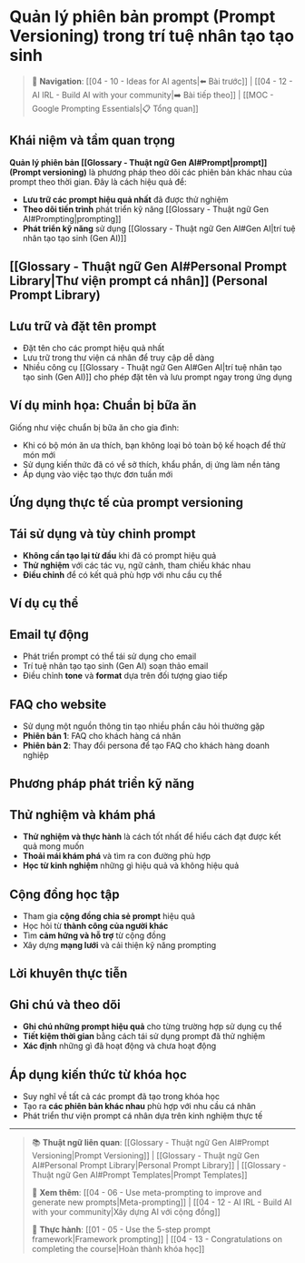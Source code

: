 # Quản lý phiên bản prompt (Prompt Versioning) trong trí tuệ nhân tạo tạo sinh

> 🔗 **Navigation**: [[04 - 10 - Ideas for AI agents|⬅️ Bài trước]] | [[04 - 12 - AI IRL - Build AI with your community|➡️ Bài tiếp theo]] | [[MOC - Google Prompting Essentials|📋 Tổng quan]]

## Khái niệm và tầm quan trọng

**Quản lý phiên bản [[Glossary - Thuật ngữ Gen AI#Prompt|prompt]] (Prompt versioning)** là phương pháp theo dõi các phiên bản khác nhau của prompt theo thời gian. Đây là cách hiệu quả để:

- **Lưu trữ các prompt hiệu quả nhất** đã được thử nghiệm
- **Theo dõi tiến trình** phát triển kỹ năng [[Glossary - Thuật ngữ Gen AI#Prompting|prompting]]
- **Phát triển kỹ năng** sử dụng [[Glossary - Thuật ngữ Gen AI#Gen AI|trí tuệ nhân tạo tạo sinh (Gen AI)]]

## [[Glossary - Thuật ngữ Gen AI#Personal Prompt Library|Thư viện prompt cá nhân]] (Personal Prompt Library)

## Lưu trữ và đặt tên prompt

- Đặt tên cho các prompt hiệu quả nhất
- Lưu trữ trong thư viện cá nhân để truy cập dễ dàng
- Nhiều công cụ [[Glossary - Thuật ngữ Gen AI#Gen AI|trí tuệ nhân tạo tạo sinh (Gen AI)]] cho phép đặt tên và lưu prompt ngay trong ứng dụng

## Ví dụ minh họa: Chuẩn bị bữa ăn

Giống như việc chuẩn bị bữa ăn cho gia đình:

- Khi có bộ món ăn ưa thích, bạn không loại bỏ toàn bộ kế hoạch để thử món mới
- Sử dụng kiến thức đã có về sở thích, khẩu phần, dị ứng làm nền tảng
- Áp dụng vào việc tạo thực đơn tuần mới

## Ứng dụng thực tế của prompt versioning

## Tái sử dụng và tùy chỉnh prompt

- **Không cần tạo lại từ đầu** khi đã có prompt hiệu quả
- **Thử nghiệm** với các tác vụ, ngữ cảnh, tham chiếu khác nhau
- **Điều chỉnh** để có kết quả phù hợp với nhu cầu cụ thể

## Ví dụ cụ thể

## Email tự động

- Phát triển prompt có thể tái sử dụng cho email
- Trí tuệ nhân tạo tạo sinh (Gen AI) soạn thảo email
- Điều chỉnh **tone** và **format** dựa trên đối tượng giao tiếp

## FAQ cho website

- Sử dụng một nguồn thông tin tạo nhiều phần câu hỏi thường gặp
- **Phiên bản 1**: FAQ cho khách hàng cá nhân
- **Phiên bản 2**: Thay đổi persona để tạo FAQ cho khách hàng doanh nghiệp

## Phương pháp phát triển kỹ năng

## Thử nghiệm và khám phá

- **Thử nghiệm và thực hành** là cách tốt nhất để hiểu cách đạt được kết quả mong muốn
- **Thoải mái khám phá** và tìm ra con đường phù hợp
- **Học từ kinh nghiệm** những gì hiệu quả và không hiệu quả

## Cộng đồng học tập

- Tham gia **cộng đồng chia sẻ prompt** hiệu quả
- Học hỏi từ **thành công của người khác**
- Tìm **cảm hứng và hỗ trợ** từ cộng đồng
- Xây dựng **mạng lưới** và cải thiện kỹ năng prompting

## Lời khuyên thực tiễn

## Ghi chú và theo dõi

- **Ghi chú những prompt hiệu quả** cho từng trường hợp sử dụng cụ thể
- **Tiết kiệm thời gian** bằng cách tái sử dụng prompt đã thử nghiệm
- **Xác định** những gì đã hoạt động và chưa hoạt động

## Áp dụng kiến thức từ khóa học

- Suy nghĩ về tất cả các prompt đã tạo trong khóa học
- Tạo ra **các phiên bản khác nhau** phù hợp với nhu cầu cá nhân
- Phát triển thư viện prompt cá nhân dựa trên kinh nghiệm thực tế

---

> 📚 **Thuật ngữ liên quan**: [[Glossary - Thuật ngữ Gen AI#Prompt Versioning|Prompt Versioning]] | [[Glossary - Thuật ngữ Gen AI#Personal Prompt Library|Personal Prompt Library]] | [[Glossary - Thuật ngữ Gen AI#Prompt Templates|Prompt Templates]]
>
> 🔗 **Xem thêm**: [[04 - 06 - Use meta-prompting to improve and generate new prompts|Meta-prompting]] | [[04 - 12 - AI IRL - Build AI with your community|Xây dựng AI với cộng đồng]]
>
> 🎯 **Thực hành**: [[01 - 05 - Use the 5-step prompt framework|Framework prompting]] | [[04 - 13 - Congratulations on completing the course|Hoàn thành khóa học]]
